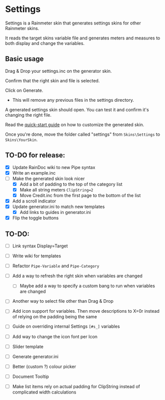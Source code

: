 # Settings

Settings is a Rainmeter skin that generates settings skins for other Rainmeter skins.

It reads the target skins variable file and generates meters and measures to both display and change the variables. 

## Basic usage

Drag & Drop your settings.inc on the generator skin.

Confirm that the right skin and file is selected.

Click on Generate.
   * This will remove any previous files in the settings directory.

A generated settings skin should open. You can test it and confirm it's changing the right file.

Read the [quick-start guide](https://github.com/sceleri/settings/wiki) on how to customize the generated skin.

Once you're done, move the folder called "settings" from `Skins\Settings` to `Skins\YourSkin`.

## TO-DO for release:
 - [x] Update RainDoc wiki to new Pipe syntax
 - [x] Write an example.inc
 - [ ] Make the generated skin look nicer
   - [x] Add a bit of padding to the top of the category list
   - [x] Make all string meters `ClipString=2`
   - [x] Move Credit.inc from the first page to the bottom of the list
 - [x] Add a scroll indicator
 - [x] Update generator.ini to match new templates
   - [x] Add links to guides in generator.ini
 - [x] Flip the toggle buttons

## TO-DO: 
 - [ ] Link syntax Display=Target
 - [ ] Write wiki for templates
 - [ ] Refactor `Pipe-Variable` and `Pipe-Category`
 - [ ] Add a way to refresh the right skin when variables are changed
    - [ ] Maybe add a way to specify a custom bang to run when variables are changed
 - [ ] Another way to select file other than Drag & Drop
 - [ ] Add icon support for variables. Then move descriptions to X=0r instead of relying on the padding being the same
 - [ ] Guide on overriding internal Settings `[#s_]` variables
 - [ ] Add way to change the icon font per Icon
 - [ ] Slider template
 - [ ] Generate generator.ini
 - [ ] Better (custom ?) colour picker
 - [ ] Document Tooltip
 - [ ] Make list items rely on actual padding for ClipString instead of complicated width calculations 

